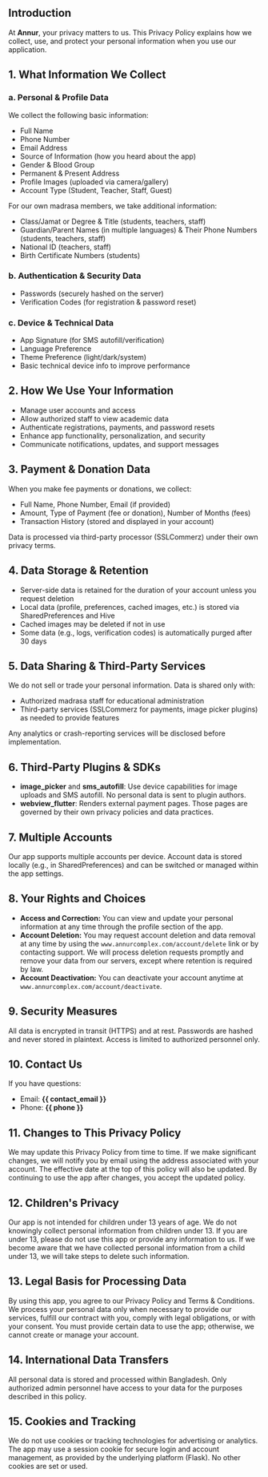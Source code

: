 ## Introduction
At **Annur**, your privacy matters to us. This Privacy Policy explains how we collect, use, and protect your personal information when you use our application.

## 1. What Information We Collect

### a. Personal & Profile Data

We collect the following basic information:

- Full Name
- Phone Number
- Email Address
- Source of Information (how you heard about the app)
- Gender & Blood Group
- Permanent & Present Address
- Profile Images (uploaded via camera/gallery)
- Account Type (Student, Teacher, Staff, Guest)

For our own madrasa members, we take additional information:

- Class/Jamat or Degree & Title (students, teachers, staff)
- Guardian/Parent Names (in multiple languages) & Their Phone Numbers (students, teachers, staff)
- National ID (teachers, staff)
- Birth Certificate Numbers (students)

### b. Authentication & Security Data

- Passwords (securely hashed on the server)
- Verification Codes (for registration & password reset)

### c. Device & Technical Data

- App Signature (for SMS autofill/verification)
- Language Preference
- Theme Preference (light/dark/system)
- Basic technical device info to improve performance

## 2. How We Use Your Information

- Manage user accounts and access
- Allow authorized staff to view academic data
- Authenticate registrations, payments, and password resets
- Enhance app functionality, personalization, and security
- Communicate notifications, updates, and support messages

## 3. Payment & Donation Data

When you make fee payments or donations, we collect:

- Full Name, Phone Number, Email (if provided)
- Amount, Type of Payment (fee or donation), Number of Months (fees)
- Transaction History (stored and displayed in your account)

Data is processed via third-party processor (SSLCommerz) under their own privacy terms.

## 4. Data Storage & Retention

- Server-side data is retained for the duration of your account unless you request deletion
- Local data (profile, preferences, cached images, etc.) is stored via SharedPreferences and Hive
- Cached images may be deleted if not in use
- Some data (e.g., logs, verification codes) is automatically purged after 30 days

## 5. Data Sharing & Third-Party Services

We do not sell or trade your personal information. Data is shared only with:

- Authorized madrasa staff for educational administration
- Third-party services (SSLCommerz for payments, image picker plugins) as needed to provide features

Any analytics or crash-reporting services will be disclosed before implementation.

## 6. Third-Party Plugins & SDKs

- **image_picker** and **sms_autofill**: Use device capabilities for image uploads and SMS autofill. No personal data is sent to plugin authors.
- **webview_flutter**: Renders external payment pages. Those pages are governed by their own privacy policies and data practices.

## 7. Multiple Accounts

Our app supports multiple accounts per device. Account data is stored locally (e.g., in SharedPreferences) and can be switched or managed within the app settings.

## 8. Your Rights and Choices

- **Access and Correction:** You can view and update your personal information at any time through the profile section of the app.
- **Account Deletion:** You may request account deletion and data removal at any time by using the `www.annurcomplex.com/account/delete` link or by contacting support. We will process deletion requests promptly and remove your data from our servers, except where retention is required by law.
- **Account Deactivation:** You can deactivate your account anytime at `www.annurcomplex.com/account/deactivate`.

## 9. Security Measures

All data is encrypted in transit (HTTPS) and at rest. Passwords are hashed and never stored in plaintext. Access is limited to authorized personnel only.

## 10. Contact Us

If you have questions:

- Email: **{{ contact_email }}**
- Phone: **{{ phone }}**

## 11. Changes to This Privacy Policy

We may update this Privacy Policy from time to time. If we make significant changes, we will notify you by email using the address associated with your account. The effective date at the top of this policy will also be updated. By continuing to use the app after changes, you accept the updated policy.

## 12. Children's Privacy

Our app is not intended for children under 13 years of age. We do not knowingly collect personal information from children under 13. If you are under 13, please do not use this app or provide any information to us. If we become aware that we have collected personal information from a child under 13, we will take steps to delete such information.

## 13. Legal Basis for Processing Data

By using this app, you agree to our Privacy Policy and Terms & Conditions. We process your personal data only when necessary to provide our services, fulfill our contract with you, comply with legal obligations, or with your consent. You must provide certain data to use the app; otherwise, we cannot create or manage your account.

## 14. International Data Transfers

All personal data is stored and processed within Bangladesh. Only authorized admin personnel have access to your data for the purposes described in this policy.

## 15. Cookies and Tracking

We do not use cookies or tracking technologies for advertising or analytics. The app may use a session cookie for secure login and account management, as provided by the underlying platform (Flask). No other cookies are set or used. 